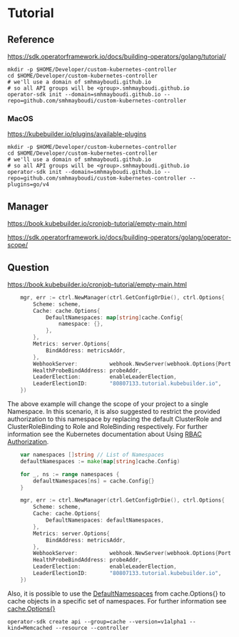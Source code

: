 # Tutorial

## Reference

https://sdk.operatorframework.io/docs/building-operators/golang/tutorial/

```shell
mkdir -p $HOME/Developer/custom-kubernetes-controller
cd $HOME/Developer/custom-kubernetes-controller
# we'll use a domain of smhmayboudi.github.io
# so all API groups will be <group>.smhmayboudi.github.io
operator-sdk init --domain=smhmayboudi.github.io --repo=github.com/smhmayboudi/custom-kubernetes-controller
```

### MacOS

https://kubebuilder.io/plugins/available-plugins

```shell
mkdir -p $HOME/Developer/custom-kubernetes-controller
cd $HOME/Developer/custom-kubernetes-controller
# we'll use a domain of smhmayboudi.github.io
# so all API groups will be <group>.smhmayboudi.github.io
operator-sdk init --domain=smhmayboudi.github.io --repo=github.com/smhmayboudi/custom-kubernetes-controller --plugins=go/v4
```

## Manager

https://book.kubebuilder.io/cronjob-tutorial/empty-main.html

https://sdk.operatorframework.io/docs/building-operators/golang/operator-scope/

## Question

https://book.kubebuilder.io/cronjob-tutorial/empty-main.html

```go
    mgr, err := ctrl.NewManager(ctrl.GetConfigOrDie(), ctrl.Options{
        Scheme: scheme,
        Cache: cache.Options{
            DefaultNamespaces: map[string]cache.Config{
                namespace: {},
            },
        },
        Metrics: server.Options{
            BindAddress: metricsAddr,
        },
        WebhookServer:          webhook.NewServer(webhook.Options{Port: 9443}),
        HealthProbeBindAddress: probeAddr,
        LeaderElection:         enableLeaderElection,
        LeaderElectionID:       "80807133.tutorial.kubebuilder.io",
    })
```

The above example will change the scope of your project to a single Namespace. In this scenario, it is also suggested to restrict the provided authorization to this namespace by replacing the default ClusterRole and ClusterRoleBinding to Role and RoleBinding respectively. For further information see the Kubernetes documentation about Using [RBAC Authorization](https://kubernetes.io/docs/reference/access-authn-authz/rbac/).


```go
    var namespaces []string // List of Namespaces
    defaultNamespaces := make(map[string]cache.Config)

    for _, ns := range namespaces {
        defaultNamespaces[ns] = cache.Config{}
    }

    mgr, err := ctrl.NewManager(ctrl.GetConfigOrDie(), ctrl.Options{
        Scheme: scheme,
        Cache: cache.Options{
            DefaultNamespaces: defaultNamespaces,
        },
        Metrics: server.Options{
            BindAddress: metricsAddr,
        },
        WebhookServer:          webhook.NewServer(webhook.Options{Port: 9443}),
        HealthProbeBindAddress: probeAddr,
        LeaderElection:         enableLeaderElection,
        LeaderElectionID:       "80807133.tutorial.kubebuilder.io",
    })
```

Also, it is possible to use the [DefaultNamespaces](https://pkg.go.dev/sigs.k8s.io/controller-runtime/pkg/cache#Options) from cache.Options{} to cache objects in a specific set of namespaces. For further information see [cache.Options{}](https://pkg.go.dev/sigs.k8s.io/controller-runtime/pkg/cache#Options)

```shell
operator-sdk create api --group=cache --version=v1alpha1 --kind=Memcached --resource --controller
```
